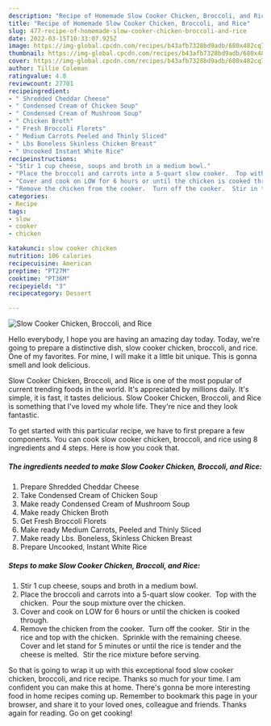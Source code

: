 ```yaml
---
description: "Recipe of Homemade Slow Cooker Chicken, Broccoli, and Rice"
title: "Recipe of Homemade Slow Cooker Chicken, Broccoli, and Rice"
slug: 477-recipe-of-homemade-slow-cooker-chicken-broccoli-and-rice
date: 2022-03-15T10:33:07.925Z
image: https://img-global.cpcdn.com/recipes/b43afb7328bd9adb/680x482cq70/slow-cooker-chicken-broccoli-and-rice-recipe-main-photo.jpg
thumbnail: https://img-global.cpcdn.com/recipes/b43afb7328bd9adb/680x482cq70/slow-cooker-chicken-broccoli-and-rice-recipe-main-photo.jpg
cover: https://img-global.cpcdn.com/recipes/b43afb7328bd9adb/680x482cq70/slow-cooker-chicken-broccoli-and-rice-recipe-main-photo.jpg
author: Tillie Coleman
ratingvalue: 4.8
reviewcount: 27701
recipeingredient:
- " Shredded Cheddar Cheese"
- " Condensed Cream of Chicken Soup"
- " Condensed Cream of Mushroom Soup"
- " Chicken Broth"
- " Fresh Broccoli Florets"
- " Medium Carrots Peeled and Thinly Sliced"
- " Lbs Boneless Skinless Chicken Breast"
- " Uncooked Instant White Rice"
recipeinstructions:
- "Stir 1 cup cheese, soups and broth in a medium bowl."
- "Place the broccoli and carrots into a 5-quart slow cooker.  Top with the chicken.  Pour the soup mixture over the chicken."
- "Cover and cook on LOW for 6 hours or until the chicken is cooked through."
- "Remove the chicken from the cooker.  Turn off the cooker.  Stir in the rice and top with the chicken.  Sprinkle with the remaining cheese.  Cover and let stand for 5 minutes or until the rice is tender and the cheese is melted.  Stir the rice mixture before serving."
categories:
- Recipe
tags:
- slow
- cooker
- chicken

katakunci: slow cooker chicken 
nutrition: 106 calories
recipecuisine: American
preptime: "PT27M"
cooktime: "PT36M"
recipeyield: "3"
recipecategory: Dessert

---
```



![Slow Cooker Chicken, Broccoli, and Rice](https://img-global.cpcdn.com/recipes/b43afb7328bd9adb/680x482cq70/slow-cooker-chicken-broccoli-and-rice-recipe-main-photo.jpg)

Hello everybody, I hope you are having an amazing day today. Today, we're going to prepare a distinctive dish, slow cooker chicken, broccoli, and rice. One of my favorites. For mine, I will make it a little bit unique. This is gonna smell and look delicious.



Slow Cooker Chicken, Broccoli, and Rice is one of the most popular of current trending foods in the world. It's appreciated by millions daily. It's simple, it is fast, it tastes delicious. Slow Cooker Chicken, Broccoli, and Rice is something that I've loved my whole life. They're nice and they look fantastic.


To get started with this particular recipe, we have to first prepare a few components. You can cook slow cooker chicken, broccoli, and rice using 8 ingredients and 4 steps. Here is how you cook that.

<!--inarticleads1-->

##### The ingredients needed to make Slow Cooker Chicken, Broccoli, and Rice:

1. Prepare  Shredded Cheddar Cheese
1. Take  Condensed Cream of Chicken Soup
1. Make ready  Condensed Cream of Mushroom Soup
1. Make ready  Chicken Broth
1. Get  Fresh Broccoli Florets
1. Make ready  Medium Carrots, Peeled and Thinly Sliced
1. Make ready  Lbs. Boneless, Skinless Chicken Breast
1. Prepare  Uncooked, Instant White Rice




<!--inarticleads2-->

##### Steps to make Slow Cooker Chicken, Broccoli, and Rice:

1. Stir 1 cup cheese, soups and broth in a medium bowl.
1. Place the broccoli and carrots into a 5-quart slow cooker.  Top with the chicken.  Pour the soup mixture over the chicken.
1. Cover and cook on LOW for 6 hours or until the chicken is cooked through.
1. Remove the chicken from the cooker.  Turn off the cooker.  Stir in the rice and top with the chicken.  Sprinkle with the remaining cheese.  Cover and let stand for 5 minutes or until the rice is tender and the cheese is melted.  Stir the rice mixture before serving.




So that is going to wrap it up with this exceptional food slow cooker chicken, broccoli, and rice recipe. Thanks so much for your time. I am confident you can make this at home. There's gonna be more interesting food in home recipes coming up. Remember to bookmark this page in your browser, and share it to your loved ones, colleague and friends. Thanks again for reading. Go on get cooking!
